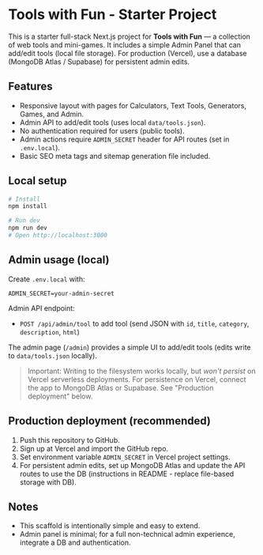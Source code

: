 # Tools with Fun - Starter Project

This is a starter full-stack Next.js project for **Tools with Fun** — a collection of web tools and mini-games.
It includes a simple Admin Panel that can add/edit tools (local file storage). For production (Vercel), use a database (MongoDB Atlas / Supabase) for persistent admin edits.

## Features
- Responsive layout with pages for Calculators, Text Tools, Generators, Games, and Admin.
- Admin API to add/edit tools (uses local `data/tools.json`).
- No authentication required for users (public tools).
- Admin actions require `ADMIN_SECRET` header for API routes (set in `.env.local`).
- Basic SEO meta tags and sitemap generation file included.

## Local setup
```bash
# Install
npm install

# Run dev
npm run dev
# Open http://localhost:3000
```

## Admin usage (local)
Create `.env.local` with:
```
ADMIN_SECRET=your-admin-secret
```

Admin API endpoint:
- `POST /api/admin/tool` to add tool (send JSON with `id`, `title`, `category`, `description`, `html`)

The admin page (`/admin`) provides a simple UI to add/edit tools (edits write to `data/tools.json` locally).
> Important: Writing to the filesystem works locally, but *won't persist* on Vercel serverless deployments. For persistence on Vercel, connect the app to MongoDB Atlas or Supabase. See "Production deployment" below.

## Production deployment (recommended)
1. Push this repository to GitHub.
2. Sign up at Vercel and import the GitHub repo.
3. Set environment variable `ADMIN_SECRET` in Vercel project settings.
4. For persistent admin edits, set up MongoDB Atlas and update the API routes to use the DB (instructions in README - replace file-based storage with DB).

## Notes
- This scaffold is intentionally simple and easy to extend.
- Admin panel is minimal; for a full non-technical admin experience, integrate a DB and authentication.

